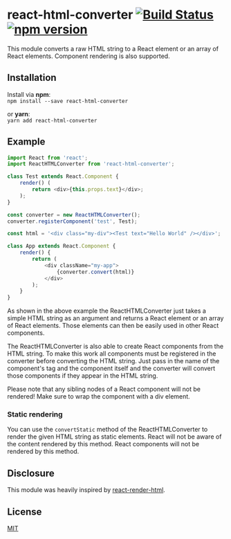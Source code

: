 # react-html-converter [![Build Status](https://travis-ci.org/Sethorax/react-html-converter.svg?branch=master)](https://travis-ci.org/Sethorax/react-html-converter) [![npm version](https://badge.fury.io/js/react-html-converter.svg)](https://badge.fury.io/js/react-html-converter)

This module converts a raw HTML string to a React element or an array of React elements. Component rendering is also supported.

## Installation

Install via **npm**:  
`npm install --save react-html-converter`

or **yarn**:  
`yarn add react-html-converter`

## Example

```js
import React from 'react';
import ReactHTMLConverter from 'react-html-converter';

class Test extends React.Component {
    render() (
        return <div>{this.props.text}</div>;
    );
}

const converter = new ReactHTMLConverter();
converter.registerComponent('test', Test);

const html = '<div class="my-div"><Test text="Hello World" /></div>';

class App extends React.Component {
    render() {
        return (
            <div className="my-app">
                {converter.convert(html)}
            </div>
        );
    }
}
```

As shown in the above example the ReactHTMLConverter just takes a simple HTML string as an argument and returns a React element or an array of React elements. Those elements can then be easily used in other React components.

The ReactHTMLConverter is also able to create React components from the HTML string. To make this work all components must be registered in the converter before converting the HTML string. Just pass in the name of the component's tag and the component itself and the converter will convert those components if they appear in the HTML string.

Please note that any sibling nodes of a React component will not be rendered! Make sure to wrap the component with a div element.

### Static rendering
You can use the `convertStatic` method of the ReactHTMLConverter to render the given HTML string as static elements. React will not be aware of the content rendered by this method. React components will not be rendered by this method.

## Disclosure

This module was heavily inspired by [react-render-html](https://github.com/noraesae/react-render-html).

## License

[MIT](LICENSE)